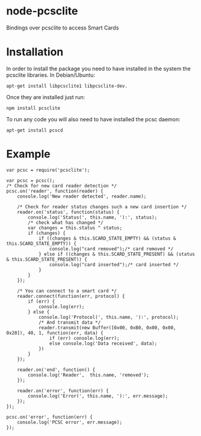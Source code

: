 node-pcsclite
=============

Bindings over pcsclite to access Smart Cards

Installation
============

In order to install the package you need to have installed in the system the
pcsclite libraries. In Debian/Ubuntu:

    apt-get install libpcsclite1 libpcsclite-dev.

Once they are installed just run:

    npm install pcsclite

To run any code you will also need to have installed the pcsc daemon:

    apt-get install pcscd

Example
=======

    var pcsc = require('pcsclite');

    var pcsc = pcsc();
    /* Check for new card reader detection */
    pcsc.on('reader', function(reader) {
        console.log('New reader detected', reader.name);

        /* Check for reader status changes such a new card insertion */
        reader.on('status', function(status) {
            console.log('Status(', this.name, '):', status);
            /* check what has changed */
            var changes = this.status ^ status;
            if (changes) {
                if ((changes & this.SCARD_STATE_EMPTY) && (status & this.SCARD_STATE_EMPTY)) {
                    console.log("card removed");/* card removed */
                } else if ((changes & this.SCARD_STATE_PRESENT) && (status & this.SCARD_STATE_PRESENT)) {
                    console.log("card inserted");/* card inserted */
                }
            }
        });

        /* You can connect to a smart card */
        reader.connect(function(err, protocol) {
            if (err) {
                console.log(err);
            } else {
                console.log('Protocol(', this.name, '):', protocol);
                /* And transmit data */
                reader.transmit(new Buffer([0x00, 0xB0, 0x00, 0x00, 0x20]), 40, 1, function(err, data) {
                    if (err) console.log(err);
                    else console.log('Data received', data);
                })
            }
        });

        reader.on('end', function() {
            console.log('Reader',  this.name, 'removed');
        });

        reader.on('error', function(err) {
            console.log('Error(', this.name, '):', err.message);
        });
    });

    pcsc.on('error', function(err) {
        console.log('PCSC error', err.message);
    });

